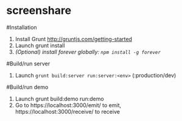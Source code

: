 screenshare
===========

#Installation

1. Install Grunt http://gruntjs.com/getting-started
2. Launch grunt install
3. *(Optional) install forever globally: `npm install -g forever`*

#Build/run server
1. Launch `grunt build:server run:server:<env>` (<env>:production/dev)

#Build/run demo

1. Launch grunt build:demo run:demo
2. Go to https://localhost:3000/emit/<room> to emit, https://localhost:3000/receive/<room> to receive
